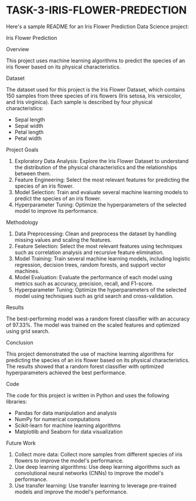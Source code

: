 # TASK-3-IRIS-FLOWER-PREDECTION
Here's a sample README for an Iris Flower Prediction Data Science project:

Iris Flower Prediction

Overview

This project uses machine learning algorithms to predict the species of an iris flower based on its physical characteristics.

Dataset

The dataset used for this project is the Iris Flower Dataset, which contains 150 samples from three species of iris flowers (Iris setosa, Iris versicolor, and Iris virginica). Each sample is described by four physical characteristics:

- Sepal length
- Sepal width
- Petal length
- Petal width

Project Goals

1. Exploratory Data Analysis: Explore the Iris Flower Dataset to understand the distribution of the physical characteristics and the relationships between them.
2. Feature Engineering: Select the most relevant features for predicting the species of an iris flower.
3. Model Selection: Train and evaluate several machine learning models to predict the species of an iris flower.
4. Hyperparameter Tuning: Optimize the hyperparameters of the selected model to improve its performance.

Methodology

1. Data Preprocessing: Clean and preprocess the dataset by handling missing values and scaling the features.
2. Feature Selection: Select the most relevant features using techniques such as correlation analysis and recursive feature elimination.
3. Model Training: Train several machine learning models, including logistic regression, decision trees, random forests, and support vector machines.
4. Model Evaluation: Evaluate the performance of each model using metrics such as accuracy, precision, recall, and F1-score.
5. Hyperparameter Tuning: Optimize the hyperparameters of the selected model using techniques such as grid search and cross-validation.

Results

The best-performing model was a random forest classifier with an accuracy of 97.33%. The model was trained on the scaled features and optimized using grid search.

Conclusion

This project demonstrated the use of machine learning algorithms for predicting the species of an iris flower based on its physical characteristics. The results showed that a random forest classifier with optimized hyperparameters achieved the best performance.

Code

The code for this project is written in Python and uses the following libraries:

- Pandas for data manipulation and analysis
- NumPy for numerical computations
- Scikit-learn for machine learning algorithms
- Matplotlib and Seaborn for data visualization

Future Work

1. Collect more data: Collect more samples from different species of iris flowers to improve the model's performance.
2. Use deep learning algorithms: Use deep learning algorithms such as convolutional neural networks (CNNs) to improve the model's performance.
3. Use transfer learning: Use transfer learning to leverage pre-trained models and improve the model's performance.
